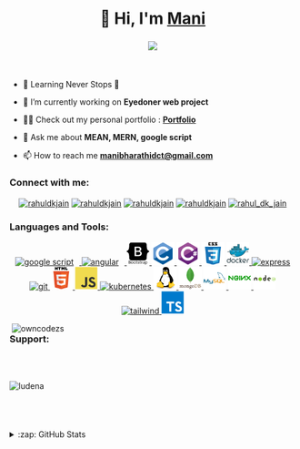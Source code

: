 <h1 align="center">👋 Hi, I'm <a href="https://www.linkedin.com/in/manibharathi-m/" target="_blank"> Mani </a></h1>

<h3 align="center"> <img src="https://readme-typing-svg.herokuapp.com?font=Fira+Code&weight=500&pause=1000&width=435&lines=A+Full+stack+software+developer;+cyber+reacher+from+India+%3A)" /> </h3>

<p align="left"><a href="https://twitter.com/" target="blank"><img src="https://img.shields.io/twitter/follow/?logo=twitter&style=for-the-badge" alt="" /></a> </p>

- 🌱 Learning Never Stops 🚀

- 🔭 I’m currently working on **Eyedoner web project**

- 👨‍💻 Check out my personal portfolio : **<a href="https://owncodezs.github.io/Portfolio/" target="_blank">Portfolio</a>**

- 💬 Ask me about **MEAN, MERN, google script**

- 📫 How to reach me **manibharathidct@gmail.com**


<h3 align="left">Connect with me:</h3>
<p align="center">
<a href="https://codepen.io/owncodezs" target="blank"><img align="center" src="https://cdn.jsdelivr.net/npm/simple-icons@3.0.1/icons/codepen.svg" alt="rahuldkjain" height="30" width="40" /></a>
<a href="https://dev.to/owncodezs" target="blank"><img align="center" src="https://cdn.jsdelivr.net/npm/simple-icons@3.0.1/icons/dev-dot-to.svg" alt="rahuldkjain" height="30" width="40" /></a>
<a href="https://twitter.com/rahuldkjain" target="blank"><img align="center" src="https://cdn.jsdelivr.net/npm/simple-icons@3.0.1/icons/twitter.svg" alt="rahuldkjain" height="30" width="40" /></a>
<a href="www.linkedin.com/in/manibharathi-m" target="blank"><img align="center" src="https://cdn.jsdelivr.net/npm/simple-icons@3.0.1/icons/linkedin.svg" alt="rahuldkjain" height="30" width="40" /></a>
<a href="#" target="blank"><img align="center" src="https://cdn.jsdelivr.net/npm/simple-icons@3.0.1/icons/instagram.svg" alt="rahul_dk_jain" height="30" width="40" /></a>
</p>

<h3 align="left" >Languages and Tools:</h3>
<p align="center"> 
  <a href="https://developers.google.com/apps-script/" target="_blank" rel="noreferrer"> 
    <img src="https://www.gstatic.com/images/branding/product/2x/apps_script_48dp.png" style="padding-right:10px;" alt="google script" width="40" height="40"/> </a><a href="https://angular.io" target="_blank" rel="noreferrer"> 
    <img src="https://angular.io/assets/images/logos/angular/angular.svg" style="padding-right:10px;" alt="angular" width="40" height="40"/> </a> <a href="https://getbootstrap.com" target="_blank" rel="noreferrer"> <img src="https://raw.githubusercontent.com/devicons/devicon/master/icons/bootstrap/bootstrap-plain-wordmark.svg" alt="bootstrap" width="40" height="40"/> </a> <a href="https://www.cprogramming.com/" target="_blank" rel="noreferrer"> <img src="https://raw.githubusercontent.com/devicons/devicon/master/icons/c/c-original.svg" alt="c" width="40" height="40"/> </a> <a href="https://www.w3schools.com/cs/" target="_blank" rel="noreferrer"> <img src="https://raw.githubusercontent.com/devicons/devicon/master/icons/csharp/csharp-original.svg" alt="csharp" width="40" height="40"/> </a> <a href="https://www.w3schools.com/css/" target="_blank" rel="noreferrer"> <img src="https://raw.githubusercontent.com/devicons/devicon/master/icons/css3/css3-original-wordmark.svg" alt="css3" width="40" height="40"/> </a> <a href="https://www.docker.com/" target="_blank" rel="noreferrer"> <img src="https://raw.githubusercontent.com/devicons/devicon/master/icons/docker/docker-original-wordmark.svg" alt="docker" width="40" height="40"/> </a> <a href="https://expressjs.com" target="_blank" rel="noreferrer"> <img src="https://expressjs.com/images/express-facebook-share.png" alt="express" width="70" height="40"/> </a> <a href="https://git-scm.com/" target="_blank" rel="noreferrer"> <img src="https://www.vectorlogo.zone/logos/git-scm/git-scm-icon.svg" alt="git" width="40" height="40"/> </a> <a href="https://www.w3.org/html/" target="_blank" rel="noreferrer"> <img src="https://raw.githubusercontent.com/devicons/devicon/master/icons/html5/html5-original-wordmark.svg" alt="html5" width="40" height="40"/> </a> <a href="https://developer.mozilla.org/en-US/docs/Web/JavaScript" target="_blank" rel="noreferrer"> <img src="https://raw.githubusercontent.com/devicons/devicon/master/icons/javascript/javascript-original.svg" alt="javascript" width="40" height="40"/> </a> <a href="https://kubernetes.io" target="_blank" rel="noreferrer"> <img src="https://www.vectorlogo.zone/logos/kubernetes/kubernetes-icon.svg" alt="kubernetes" width="40" height="40"/> </a> <a href="https://www.linux.org/" target="_blank" rel="noreferrer"> <img src="https://raw.githubusercontent.com/devicons/devicon/master/icons/linux/linux-original.svg" alt="linux" width="40" height="40"/> </a> <a href="https://www.mongodb.com/" target="_blank" rel="noreferrer"> <img src="https://raw.githubusercontent.com/devicons/devicon/master/icons/mongodb/mongodb-original-wordmark.svg" alt="mongodb" width="40" height="40"/> </a> <a href="https://www.mysql.com/" target="_blank" rel="noreferrer"> <img src="https://raw.githubusercontent.com/devicons/devicon/master/icons/mysql/mysql-original-wordmark.svg" alt="mysql" width="40" height="40"/> </a> <a href="https://www.nginx.com" target="_blank" rel="noreferrer"> <img  src="https://raw.githubusercontent.com/devicons/devicon/master/icons/nginx/nginx-original.svg" alt="nginx" width="40" height="40"/> </a> <a href="https://nodejs.org" target="_blank" rel="noreferrer"> <img src="https://raw.githubusercontent.com/devicons/devicon/master/icons/nodejs/nodejs-original-wordmark.svg" alt="nodejs" width="40" height="40"/> </a> <a href="https://reactjs.org/" target="_blank" rel="noreferrer"> <imgstyle="padding-right:10px;"  src="https://raw.githubusercontent.com/devicons/devicon/master/icons/react/react-original-wordmark.svg" alt="react" width="40" height="40"/> </a> <a href="https://tailwindcss.com/" target="_blank" rel="noreferrer"> <img src="https://www.vectorlogo.zone/logos/tailwindcss/tailwindcss-icon.svg" alt="tailwind" width="40" height="40"/> </a> <a href="https://www.typescriptlang.org/" target="_blank" rel="noreferrer"> <img src="https://raw.githubusercontent.com/devicons/devicon/master/icons/typescript/typescript-original.svg" alt="typescript" width="40" height="40"/> </a> </p>

<p><img align="right" width="500px" src="https://github-readme-stats.vercel.app/api/top-langs?username=owncodezs&show_icons=true&locale=en&layout=compact" alt="owncodezs" /></p>
<h3 align="left">Support:</h3><br><br>
<p><a href="https://www.buymeacoffee.com/ludena"> <img align="left" src="https://cdn.buymeacoffee.com/buttons/v2/default-yellow.png" height="50" width="210" alt="ludena" /></a></p><br><br><br><br><br>

<!-- 

<p><img align="right" src="https://github-readme-stats.vercel.app/api?username=owncodezs&show_icons=true&locale=en" alt="owncodezs" /></p>

<p><img align="center" src="https://github-readme-streak-stats.herokuapp.com/?user=owncodezs&" alt="owncodezs" /></p> -->
<details><br>
  <summary>:zap: GitHub Stats</summary>
  <img align="left" alt="codeSTACKr's GitHub Stats" width="46%" height="300px" src="https://github-readme-stats.vercel.app/api?username=owncodezs&show_icons=true&hide_border=false&title_color=fa8b00&icon_color=FFE400&bg_color=151515&text_color=ffffff&border_color=7c7d7f" />
  <p><img align="right" width="45%"  height="300px"  src="https://github-readme-streak-stats.herokuapp.com/?user=owncodezs&theme=dark&border_color=0c1a25&border_radius=5.2&fire=DD441" alt="owncodezs" /></p>
</details>

